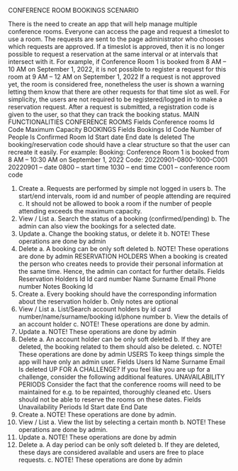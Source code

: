 CONFERENCE ROOM BOOKINGS
SCENARIO

There is the need to create an app that will help manage multiple conference rooms.
Everyone can access the page and request a timeslot to use a room. The requests are sent to
the page administrator who chooses which requests are approved.
If a timeslot is approved, then it is no longer possible to request a reservation at the same
interval or at intervals that intersect with it.
For example, if Conference Room 1 is booked from 8 AM – 10 AM on September 1, 2022, it is not
possible to register a request for this room at 9 AM – 12 AM on September 1, 2022
If a request is not approved yet, the room is considered free, nonetheless the user is shown a
warning letting them know that there are other requests for that time slot as well.
For simplicity, the users are not required to be registered/logged in to make a reservation
request.
After a request is submitted, a registration code is given to the user, so that they can track the
booking status.
MAIN FUNCTIONALITIES
CONFERENCE ROOMS
Fields
Conference rooms
Id
Code
Maximum Capacity
BOOKINGS
Fields
Bookings
Id
Code
Number of People
Is Confirmed
Room Id
Start date
End date
Is deleted
The booking/reservation code should have a clear structure so that the user can recreate it
easily. For example:
Booking: Conference Room 1 is booked from 8 AM – 10:30 AM on September 1, 2022
Code: 20220901-0800-1000-C001
20220901 – date
0800 – start time
1030 – end time
C001 – conference room code
1. Create
a. Requests are performed by simple not logged in users
b. The start/end intervals, room id and number of people attending are required
c. It should not be allowed to book a room if the number of people attending
exceeds the maximum capacity.
2. View / List
a. Search the status of a booking (confirmed/pending)
b. The admin can also view the bookings for a selected date.
3. Update
a. Change the booking status, or delete it
b. NOTE! These operations are done by admin
4. Delete
a. A booking can be only soft deleted
b. NOTE! These operations are done by admin
RESERVATION HOLDERS
When a booking is created the person who creates needs to provide their personal
information at the same time. Hence, the admin can contact for further details.
Fields
Reservation Holders
Id
Id card number
Name
Surname
Email
Phone number
Notes
Booking Id
1. Create
a. Every booking should have the corresponding information about the
reservation holder
b. Only notes are optional
2. View / List
a. List/Search account holders by id card number/name/surname/booking
id/phone number
b. View the details of an account holder
c. NOTE! These operations are done by admin.
3. Update
a. NOTE! These operations are done by admin
4. Delete
a. An account holder can be only soft deleted
b. If they are deleted, the booking related to them should also be deleted.
c. NOTE! These operations are done by admin
USERS
To keep things simple the app will have only an admin user.
Fields
Users
Id
Name
Surname
Email
Is deleted
UP FOR A CHALLENGE?
If you feel like you are up for a challenge, consider the following additional features.
UNAVAILABILITY PERIODS
Consider the fact that the conference rooms will need to be maintained for e.g. to be
repainted, thoroughly cleaned etc. Users should not be able to reserve the rooms on these
dates.
Fields
Unavailability Periods
Id
Start date
End Date
1. Create
a. NOTE! These operations are done by admin.
2. View / List
a. View the list by selecting a certain month
b. NOTE! These operations are done by admin.
3. Update
a. NOTE! These operations are done by admin
4. Delete
a. A day period can be only soft deleted
b. If they are deleted, these days are considered available and users are free to
place requests.
c. NOTE! These operations are done by admin
